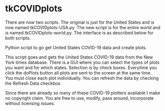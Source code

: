 # tkCOVIDplots
There are now two scripts. The original is just for the United States and
is now named tkCOVIDplots-USA.py. The new script is for the entire world
and is named tkCOVIDplots-world.py. The interface is as described below for
both scripts.

Python script to go get United States COVID-19 data and create plots.

This script goes and gets the United States COVID-19 data from the
New York times database. There is a GUI where you can select the 
types of plots you want and for which states. Selection is by 
check boxes. Everytime you click the doPlots button all plots are 
sent to the screen at the same time. You must close each plot individually. 
You can refresh the data by checking the Refresh Data checkbox.

Since there are already so many of these COVID-19 plotters available
I make no copyright claim. You are free to use, modify, pass around,
incorporate without licensing issues.



